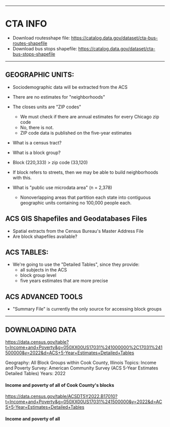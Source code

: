----------------------------------

# CTA INFO
- Download routesshape file: https://catalog.data.gov/dataset/cta-bus-routes-shapefile
- Download bus stops shapefile: https://catalog.data.gov/dataset/cta-bus-stops-shapefile


----------------------------------
## GEOGRAPHIC UNITS: 
- Sociodemographic data will be extracted from the ACS
- There are no estimates for "neighborhoods"
- The closes units are "ZIP codes"
	- We must check if there are annual estimates for every Chicago zip code
	- No, there is not. 
	- ZIP code data is published on the five-year estimates

- What is a census tract?
- What is a block group?
- Block (220,333) > zip code (33,120) 
- If block refers to streets, then we may be able to build neighborhoods with this.
- What is "public use microdata area" (n = 2,378)  
	- Nonoverlapping areas that partition each state into contiguous geographic units containing no 100,000 people each.

## ACS GIS Shapefiles and Geodatabases Files 
- Spatial extracts from the Census Bureau's Master Address File 
- Are block shapefiles available?


## ACS TABLES: 
- We're going to use the "Detailed Tables", since they provide: 
	- all subjects in the ACS
	- block group level 
	- five years estimates that are more precise

## ACS ADVANCED TOOLS 
- "Summary File" is currently the only source for accessing block groups 

---------------------------------------

## DOWNLOADING DATA 
https://data.census.gov/table?t=Income+and+Poverty&g=050XX00US17031%241000000%2C17031%241500000&y=2022&d=ACS+5-Year+Estimates+Detailed+Tables 

Geography: All Block Groups within Cook County, Illinois
Topics: Income and Poverty 
Survey: American Community Survey (ACS 5-Year Estimates Detailed Tables)
Years: 2022


#### Income and poverty of all of Cook County's blocks
https://data.census.gov/table/ACSDT5Y2022.B17010?t=Income+and+Poverty&g=050XX00US17031%241500000&y=2022&d=ACS+5-Year+Estimates+Detailed+Tables

#### Income and poverty of all 